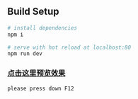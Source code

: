 
## Build Setup

``` bash
# install dependencies
npm i

# serve with hot reload at localhost:80
npm run dev
```
### [点击这里预览效果]()  

```bash
please press down F12
```


